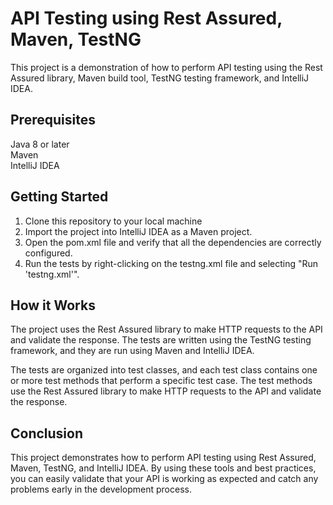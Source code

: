 # **API Testing using Rest Assured, Maven, TestNG**

This project is a demonstration of how to perform API testing using the Rest Assured library, Maven build tool, TestNG testing framework, and IntelliJ IDEA.

## **Prerequisites**
Java 8 or later  
Maven  
IntelliJ IDEA  


## **Getting Started**

1. Clone this repository to your local machine  
2. Import the project into IntelliJ IDEA as a Maven project.  
3. Open the pom.xml file and verify that all the dependencies are correctly configured.  
4. Run the tests by right-clicking on the testng.xml file and selecting "Run 'testng.xml'".  

## **How it Works**

The project uses the Rest Assured library to make HTTP requests to the API and validate the response. 
The tests are written using the TestNG testing framework, and they are run using Maven and IntelliJ IDEA.

The tests are organized into test classes, and each test class contains one or more test methods that perform a specific test case. 
The test methods use the Rest Assured library to make HTTP requests to the API and validate the response.

## **Conclusion**
This project demonstrates how to perform API testing using Rest Assured, Maven, TestNG, and IntelliJ IDEA. 
By using these tools and best practices, you can easily validate that your API is working as expected and catch any problems early in the development process.
